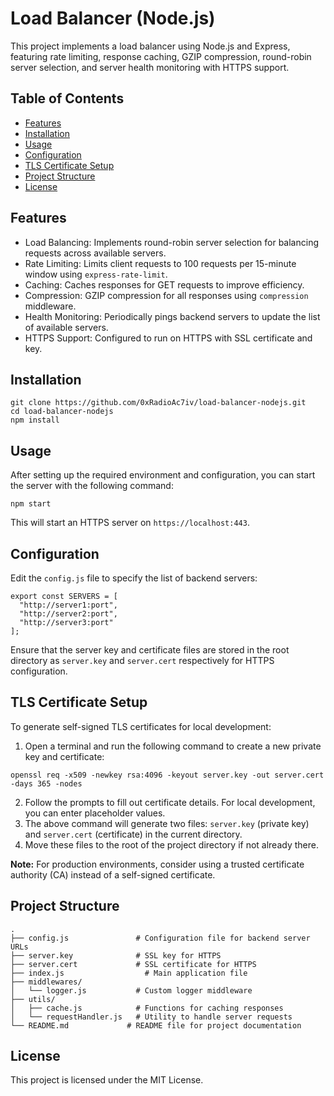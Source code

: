 # Load Balancer (Node.js)

This project implements a load balancer using Node.js and Express, featuring rate limiting, response caching, GZIP compression, round-robin server selection, and server health monitoring with HTTPS support.

## Table of Contents

- [Features](#features)
- [Installation](#installation)
- [Usage](#usage)
- [Configuration](#configuration)
- [TLS Certificate Setup](#tls-setup)
- [Project Structure](#project-structure)
- [License](#license)

## Features

- Load Balancing: Implements round-robin server selection for balancing requests across available servers.
- Rate Limiting: Limits client requests to 100 requests per 15-minute window using `express-rate-limit`.
- Caching: Caches responses for GET requests to improve efficiency.
- Compression: GZIP compression for all responses using `compression` middleware.
- Health Monitoring: Periodically pings backend servers to update the list of available servers.
- HTTPS Support: Configured to run on HTTPS with SSL certificate and key.

## Installation

```
git clone https://github.com/0xRadioAc7iv/load-balancer-nodejs.git
cd load-balancer-nodejs
npm install
```

## Usage

After setting up the required environment and configuration, you can start the server with the following command:

```
npm start
```

This will start an HTTPS server on `https://localhost:443`.

## Configuration

Edit the `config.js` file to specify the list of backend servers:

    export const SERVERS = [
      "http://server1:port",
      "http://server2:port",
      "http://server3:port"
    ];

Ensure that the server key and certificate files are stored in the root directory as `server.key` and `server.cert` respectively for HTTPS configuration.

## TLS Certificate Setup

To generate self-signed TLS certificates for local development:

1.  Open a terminal and run the following command to create a new private key and certificate:

```
openssl req -x509 -newkey rsa:4096 -keyout server.key -out server.cert -days 365 -nodes
```

2.  Follow the prompts to fill out certificate details. For local development, you can enter placeholder values.
3.  The above command will generate two files: `server.key` (private key) and `server.cert` (certificate) in the current directory.
4.  Move these files to the root of the project directory if not already there.

**Note:** For production environments, consider using a trusted certificate authority (CA) instead of a self-signed certificate.

## Project Structure

    .
    ├── config.js               # Configuration file for backend server URLs
    ├── server.key              # SSL key for HTTPS
    ├── server.cert             # SSL certificate for HTTPS
    ├── index.js                  # Main application file
    ├── middlewares/
    │   └── logger.js           # Custom logger middleware
    ├── utils/
    │   ├── cache.js            # Functions for caching responses
    │   └── requestHandler.js   # Utility to handle server requests
    └── README.md             # README file for project documentation

## License

This project is licensed under the MIT License.

